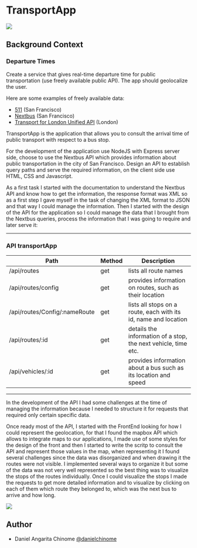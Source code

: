 # TransportApp

![](https://i.ibb.co/gdtmhjh/home.png)

## Background Context

### Departure Times

Create a service that gives real-time departure time for public transportation (use freely available public API). The app should geolocalize the user.

Here are some examples of freely available data:

-   [511](http://511.org/developer-resources_transit-api.asp)  (San Francisco)
-   [Nextbus](http://www.nextbus.com/xmlFeedDocs/NextBusXMLFeed.pdf)  (San Francisco)
-   [Transport for London Unified API](https://api.tfl.gov.uk/)  (London)

TransportApp is the application that allows you to consult the arrival time of public transport with respect to a bus stop.

For the development of the application use NodeJS with Express server side, choose to use the Nextbus API which provides information about public transportation in the city of San Francisco. Design an API to establish query paths and serve the required information, on the client side use HTML, CSS and Javascript.

As a first task I started with the documentation to understand the Nextbus API and know how to get the information, the response format was XML so as a first step I gave myself in the task of changing the XML format to JSON and that way I could manage the information. Then I started with the design of the API for the application so I could manage the data that I brought from the Nextbus queries, process the information that I was going to require and later serve it:

---
### API transportApp
| Path | Method | Description   |
|--|--|--|
| /api/routes | get | lists all route names  |
| /api/routes/config | get | provides information on routes, such as their location |
| /api/routes/Config/:nameRoute | get | lists all stops on a route, each with its id, name and location |
| /api/routes/:id | get | details the information of a stop, the next vehicle, time etc.  |
| /api/vehicles/:id | get | provides information about a bus such as its location and speed |
---
In the development of the API I had some challenges at the time of managing the information because I needed to structure it for requests that required only certain specific data.

Once ready most of the API, I started with the FrontEnd looking for how I could represent the geolocation, for that I found the mapbox API which allows to integrate maps to our applications, I made use of some styles for the design of the front and then I started to write the scritp to consult the API and represent those values in the map, when representing it I found several challenges since the data was disorganized and when drawing it the routes were not visible. I implemented several ways to organize it but some of the data was not very well represented so the best thing was to visualize the stops of the routes individually. Once I could visualize the stops I made the requests to get more detailed information and to visualize by clicking on each of them which route they belonged to, which was the next bus to arrive and how long.

![](https://i.ibb.co/zSLBZBc/card1.png)

## Author

- Daniel Angarita Chinome [@danielchinome](https://twitter.com/danielchinome)
